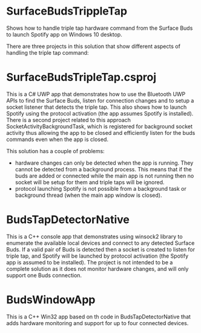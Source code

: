 # SurfaceBudsTrippleTap
Shows how to handle triple tap hardware command from the Surface Buds to launch Spotify app on Windows 10 desktop.

There are three projects in this solution that show different aspects of handling the triple tap command:

# SurfaceBudsTripleTap.csproj
This is a C# UWP app that demonstrates how to use the Bluetooth UWP APIs to find the Surface Buds, listen for connection changes and to setup a socket listener that detects the triple tap. This also shows how to launch Spotify using the protocol activation (the app assumes Spotify is installed).
There is a second project related to this approach SocketActivityBackgroundTask, which is registered for background socket activity thus allowing the app to be closed and efficiently listen for the buds commands even when the app is closed. 

This solution has a couple of problems:
- hardware changes can only be detected when the app is running. They cannot be detected from a background process.
This means that if the buds are added or connected while the main app is not running then no socket will be setup for them and triple taps will be ignored. 
- protocol launching Spotify is not possible from a background task or background thread (when the main app window is closed). 

# BudsTapDetectorNative
This is a C++ console app that demonstrates using winsock2 library to enumerate the available local devices and connect to any detected Surface Buds. If a valid pair of Buds is detected then a socket is created to listen for triple tap, and Spotify will be launched by protocol activation (the Spotify app is assumed to be installed).
The project is not intended to be a complete solution as it does not monitor hardware changes, and will only support one Buds connection. 

# BudsWindowApp
This is a C++ Win32 app based on th code in BudsTapDetectorNative that adds hardware monitoring and support for up to four connected devices. 
